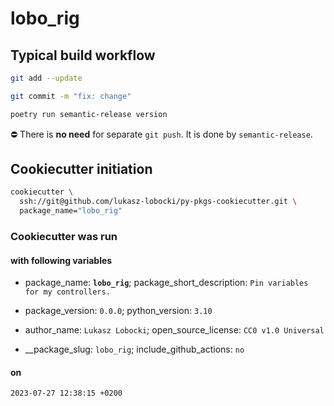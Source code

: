 # lobo_rig

## Typical build workflow

```bash
git add --update
```

```bash
git commit -m "fix: change"
```

```bash
poetry run semantic-release version
```

:no_entry: There is **no need** for separate `git push`. It is done by `semantic-release`.

## Cookiecutter initiation

```bash
cookiecutter \
  ssh://git@github.com/lukasz-lobocki/py-pkgs-cookiecutter.git \
  package_name="lobo_rig"
```

### Cookiecutter was run

#### with following variables

- package_name: **`lobo_rig`**;
package_short_description: `Pin variables for my controllers.`

- package_version: `0.0.0`; python_version: `3.10`

- author_name: `Lukasz Lobocki`;
open_source_license: `CC0 v1.0 Universal`

- __package_slug: `lobo_rig`; include_github_actions: `no`

#### on

`2023-07-27 12:38:15 +0200`
